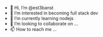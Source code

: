 - 👋 Hi, I’m @est3banst
- 👀 I’m interested in becoming full stack dev
- 🌱 I’m currently learning nodejs
- 💞️ I’m looking to collaborate on ...
- 📫 How to reach me ...

<!---
est3banst/est3banst is a ✨ special ✨ repository because its `README.md` (this file) appears on your GitHub profile.
You can click the Preview link to take a look at your changes.
--->
